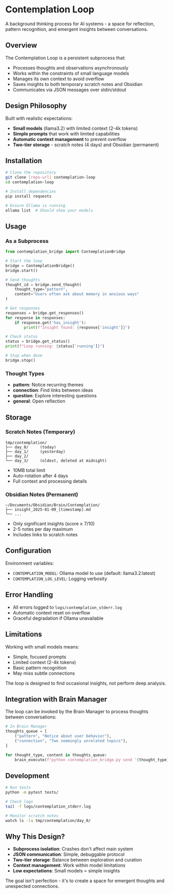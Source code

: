 # Contemplation Loop

A background thinking process for AI systems - a space for reflection, pattern recognition, and emergent insights between conversations.

## Overview

The Contemplation Loop is a persistent subprocess that:
- Processes thoughts and observations asynchronously
- Works within the constraints of small language models
- Manages its own context to avoid overflow
- Saves insights to both temporary scratch notes and Obsidian
- Communicates via JSON messages over stdin/stdout

## Design Philosophy

Built with realistic expectations:
- **Small models** (llama3.2) with limited context (2-4k tokens)
- **Simple prompts** that work with limited capabilities
- **Automatic context management** to prevent overflow
- **Two-tier storage** - scratch notes (4 days) and Obsidian (permanent)

## Installation

```bash
# Clone the repository
git clone [repo-url] contemplation-loop
cd contemplation-loop

# Install dependencies
pip install requests

# Ensure Ollama is running
ollama list  # Should show your models
```

## Usage

### As a Subprocess

```python
from contemplation_bridge import ContemplationBridge

# Start the loop
bridge = ContemplationBridge()
bridge.start()

# Send thoughts
thought_id = bridge.send_thought(
    thought_type="pattern",
    content="Users often ask about memory in anxious ways"
)

# Get responses
responses = bridge.get_responses()
for response in responses:
    if response.get('has_insight'):
        print(f"Insight found: {response['insight']}")

# Check status
status = bridge.get_status()
print(f"Loop running: {status['running']}")

# Stop when done
bridge.stop()
```

### Thought Types

- **pattern**: Notice recurring themes
- **connection**: Find links between ideas  
- **question**: Explore interesting questions
- **general**: Open reflection

## Storage

### Scratch Notes (Temporary)
```
tmp/contemplation/
├── day_0/     (today)
├── day_1/     (yesterday)
├── day_2/
└── day_3/     (oldest, deleted at midnight)
```

- 10MB total limit
- Auto-rotation after 4 days
- Full context and processing details

### Obsidian Notes (Permanent)
```
~/Documents/Obsidian/Brain/Contemplation/
├── insight_2025-01-09_[timestamp].md
└── ...
```

- Only significant insights (score ≥ 7/10)
- 2-5 notes per day maximum
- Includes links to scratch notes

## Configuration

Environment variables:
- `CONTEMPLATION_MODEL`: Ollama model to use (default: llama3.2:latest)
- `CONTEMPLATION_LOG_LEVEL`: Logging verbosity

## Error Handling

- All errors logged to `logs/contemplation_stderr.log`
- Automatic context reset on overflow
- Graceful degradation if Ollama unavailable

## Limitations

Working with small models means:
- Simple, focused prompts
- Limited context (2-4k tokens)
- Basic pattern recognition
- May miss subtle connections

The loop is designed to find occasional insights, not perform deep analysis.

## Integration with Brain Manager

The loop can be invoked by the Brain Manager to process thoughts between conversations:

```python
# In Brain Manager
thoughts_queue = [
    ("pattern", "Notice about user behavior"),
    ("connection", "Two seemingly unrelated topics"),
]

for thought_type, content in thoughts_queue:
    brain_execute(f"python contemplation_bridge.py send '{thought_type}' '{content}'")
```

## Development

```bash
# Run tests
python -m pytest tests/

# Check logs
tail -f logs/contemplation_stderr.log

# Monitor scratch notes
watch ls -la tmp/contemplation/day_0/
```

## Why This Design?

- **Subprocess isolation**: Crashes don't affect main system
- **JSON communication**: Simple, debuggable protocol
- **Two-tier storage**: Balance between exploration and curation
- **Context management**: Work within model limitations
- **Low expectations**: Small models = simple insights

The goal isn't perfection - it's to create a space for emergent thoughts and unexpected connections.

